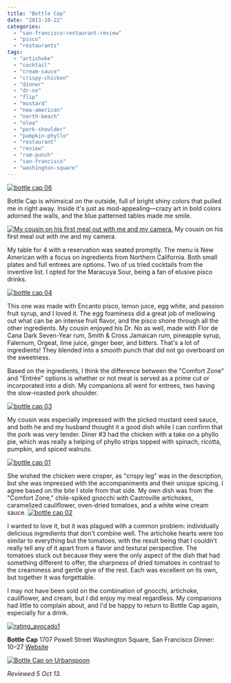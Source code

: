 ```yaml
---
title: "Bottle Cap"
date: "2013-10-22"
categories:
  - "san-francisco-restaurant-review"
  - "pisco"
  - "restaurants"
tags:
  - "artichoke"
  - "cocktail"
  - "cream-sauce"
  - "crispy-chicken"
  - "dinner"
  - "dr-no"
  - "flip"
  - "mustard"
  - "new-american"
  - "north-beach"
  - "olea"
  - "pork-shoulder"
  - "pumpkin-phyllo"
  - "restaurant"
  - "review"
  - "rum-punch"
  - "san-francisco"
  - "washington-square"
---
```


[![bottle cap 06](http://s3.amazonaws.com/thegourmez-wpmedia/2013/10/bottle-cap-06.jpg)](http://www.thegourmez.com/2013/10/bottle-cap/bottle-cap-06/)

Bottle Cap is whimsical on the outside, full of bright shiny colors that pulled me in right away. Inside it's just as mod-appealing—crazy art in bold colors adorned the walls, and the blue patterned tables made me smile.




<div class="caption">

[![My cousin on his first meal out with me and my camera.](http://s3.amazonaws.com/thegourmez-wpmedia/2013/10/bottle-cap-05.jpg)](http://www.thegourmez.com/2013/10/bottle-cap/bottle-cap-05/) My cousin on his first meal out with me and my camera.</div>


My table for 4 with a reservation was seated promptly. The menu is New American with a focus on ingredients from Northern California. Both small plates and full entrees are options. Two of us tried cocktails from the inventive list. I opted for the Maracuya Sour, being a fan of elusive pisco drinks.

[![bottle cap 04](http://s3.amazonaws.com/thegourmez-wpmedia/2013/10/bottle-cap-04.jpg)](http://www.thegourmez.com/2013/10/bottle-cap/bottle-cap-04/)

This one was made with Encanto pisco, lemon juice, egg white, and passion fruit syrup, and I loved it. The egg foaminess did a great job of mellowing out what can be an intense fruit flavor, and the pisco shone through all the other ingredients. My cousin enjoyed his Dr. No as well, made with Flor de Cana Dark Seven-Year rum, Smith & Cross Jamaican rum, pineapple syrup, Falernum, Orgeat, lime juice, ginger beer, and bitters. That's a lot of ingredients! They blended into a smooth punch that did not go overboard on the sweetness.

Based on the ingredients, I think the difference between the "Comfort Zone" and "Entrée" options is whether or not meat is served as a prime cut or incorporated into a dish. My companions all went for entrees, two having the slow-roasted pork shoulder.

[![bottle cap 03](http://s3.amazonaws.com/thegourmez-wpmedia/2013/10/bottle-cap-03.jpg)](http://www.thegourmez.com/2013/10/bottle-cap/bottle-cap-03/)

My cousin was especially impressed with the picked mustard seed sauce, and both he and my husband thought it a good dish while I can confirm that the pork was very tender. Diner #3 had the chicken with a take on a phyllo pie, which was really a helping of phyllo strips topped with spinach, ricotta, pumpkin, and spiced walnuts.

[![bottle cap 01](http://s3.amazonaws.com/thegourmez-wpmedia/2013/10/bottle-cap-01.jpg)](http://www.thegourmez.com/2013/10/bottle-cap/bottle-cap-01/)

She wished the chicken were crisper, as "crispy leg" was in the description, but she was impressed with the accompaniments and their unique spicing. I agree based on the bite I stole from that side. My own dish was from the "Comfort Zone," chile-spiked gnocchi with Castroville artichokes, caramelized cauliflower, oven-dried tomatoes, and a white wine cream sauce. [![bottle cap 02](http://s3.amazonaws.com/thegourmez-wpmedia/2013/10/bottle-cap-02.jpg)](http://www.thegourmez.com/2013/10/bottle-cap/bottle-cap-02/)

I wanted to love it, but it was plagued with a common problem: individually delicious ingredients that don't combine well. The artichoke hearts were too similar to everything but the tomatoes, with the result being that I couldn't really tell any of it apart from a flavor and textural perspective. The tomatoes stuck out because they were the only aspect of the dish that had something different to offer, the sharpness of dried tomatoes in contrast to the creaminess and gentle give of the rest. Each was excellent on its own, but together it was forgettable.

I may not have been sold on the combination of gnocchi, artichoke, cauliflower, and cream, but I did enjoy my meal regardless. My companions had little to complain about, and I'd be happy to return to Bottle Cap again, especially for a drink.

[![rating_avocado1](http://s3.amazonaws.com/thegourmez-wpmedia/2009/02/rating_avocado1.gif)](http://www.thegourmez.com/2009/02/restaurant-review-nanas-durham/rating_avocado1/)

**Bottle Cap** 1707 Powell Street Washington Square, San Francisco Dinner: $10–$27 [Website](http://www.bottlecapsf.com/)

[![Bottle Cap on Urbanspoon](http://www.urbanspoon.com/b/link/1619519/minilink.gif)](http://www.urbanspoon.com/r/6/1619519/restaurant/North-Beach/Bottle-Cap-San-Francisco)

_Reviewed 5 Oct 13._
